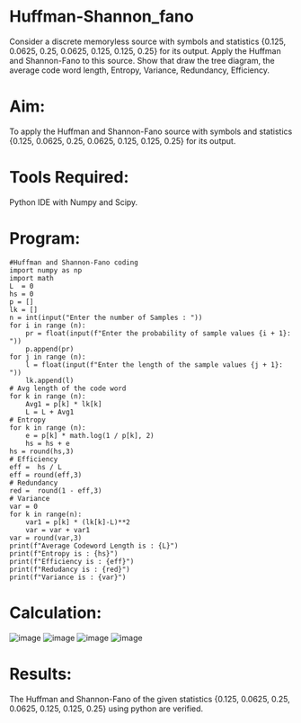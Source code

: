 # Huffman-Shannon_fano
Consider a discrete memoryless source with symbols and statistics {0.125, 0.0625, 0.25, 0.0625, 0.125, 0.125, 0.25} for its output. 
Apply the Huffman and Shannon-Fano to this source. 
Show that draw the tree diagram, the average code word length, Entropy, Variance, Redundancy, Efficiency.
# Aim:
To apply the Huffman and Shannon-Fano source with symbols and statistics {0.125,
 0.0625, 0.25, 0.0625, 0.125, 0.125, 0.25} for its output.
# Tools Required:
 Python IDE with Numpy and Scipy.
# Program:
```
#Huffman and Shannon-Fano coding
import numpy as np
import math 
L  = 0
hs = 0
p = []
lk = []
n = int(input("Enter the number of Samples : "))
for i in range (n): 
    pr = float(input(f"Enter the probability of sample values {i + 1}: "))  
    p.append(pr)
for j in range (n): 
    l = float(input(f"Enter the length of the sample values {j + 1}: "))  
    lk.append(l)
# Avg length of the code word
for k in range (n):
    Avg1 = p[k] * lk[k]
    L = L + Avg1
# Entropy
for k in range (n):
    e = p[k] * math.log(1 / p[k], 2)
    hs = hs + e
hs = round(hs,3)
# Efficiency
eff =  hs / L
eff = round(eff,3)
# Redundancy 
red =  round(1 - eff,3) 
# Variance
var = 0
for k in range(n):
    var1 = p[k] * (lk[k]-L)**2
    var = var + var1
var = round(var,3)
print(f"Average Codeword Length is : {L}")
print(f"Entropy is : {hs}")
print(f"Efficiency is : {eff}")
print(f"Redudancy is : {red}")
print(f"Variance is : {var}")
```
# Calculation:
![image](https://github.com/user-attachments/assets/29ecfb3b-14ec-432d-b92a-880db2320d10)
![image](https://github.com/user-attachments/assets/a31fa54d-3674-480e-8a33-a512ecb12dbb)
![image](https://github.com/user-attachments/assets/4f99f332-ab34-47f9-8082-e66013cadf02)
![image](https://github.com/user-attachments/assets/1bdb8eea-8051-4ac8-a353-e7b7ae360cc9)

# Results:
The Huffman and Shannon-Fano of the given statistics {0.125, 0.0625, 0.25, 0.0625,
 0.125, 0.125, 0.25} using python are verified.
